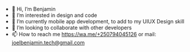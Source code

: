 - 👋 Hi, I’m Benjamin
- 👀 I’m interested in design and code
- 🌱 I’m currently mobile app development, to add to my UIUX Design skill
- 💞️ I’m looking to collaborate with other developers
- 📫 How to reach me https://wa.me/+250794045126 or mail: joelbenjamin.tech@gmail.com

<!---
Benjamingainyll/Benjamingainyll is a ✨ special ✨ repository because its `README.md` (this file) appears on your GitHub profile.
You can click the Preview link to take a look at your changes.
--->
